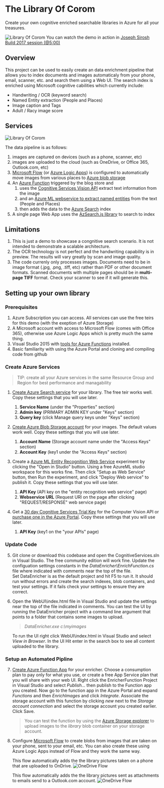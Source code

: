 # The Library Of Corom
Create your own cognitive enriched searchable libraries in Azure for all your treasures.

![Library Of Corom](images/library-of-corom.jpg)
You can watch the demo in action in [Joseph Sirosh Build 2017 session (@5:00)](https://channel9.msdn.com/Events/Build/2017/B8081)

## Overview
This project can be used to easily create an data enrichment pipeline that allows you to
index documents and images automaticaly from your phone, email, scanner, etc. and search
them using a Web UI.  The search index is enriched using Microsoft cognitive cabilities
which currently include:
* Handwriting / OCR (keyword search)
* Named Entity extraction (People and Places)
* Image caption and Tags
* Adult / Racy image score

## Services
![Library Of Corom](images/overview.jpg)

The data pipeline is as follows:
1. images are captured on devices (such as a phone, scanner, etc)
2. images are uploaded to the cloud (such as OneDrive, or Office 365, Outlook.com, etc)
3. [Microsoft Flow](http://flow.microsoft.com/) (or [Azure Logic Apps](https://azure.microsoft.com/en-us/services/logic-apps/)) is configured to automatically move images from various places to [Azure blob storage](https://azure.microsoft.com/en-us/services/storage/blobs/)
4. An [Azure Function](https://azure.microsoft.com/en-us/services/functions/) triggered by the blog store and
    1. uses the [Cognitive Services Vision API](https://azure.microsoft.com/en-us/services/cognitive-services/computer-vision/) extract text information from the image
    2. and an [Azure ML webservice to extract named entities](https://gallery.cortanaintelligence.com/Experiment/Entity-Recognition-Web-Service-2) from the text (People and Places)
    3. then adds the data to the [Azure Search](https://azure.microsoft.com/en-us/services/search/) index
5. A single page Web App uses the [AzSearch.js library](https://github.com/EvanBoyle/AzSearch.js) to search to index

## Limitations
1. This is just a demo to showcase a congnitive search scenario.  It is not intended to demonstrate a scalable architecture.
2. The OCR technology is not perfect and the handwriting capability is in preview.  The results will vary greatly by scan and image quality.
2. The code currenly only processes images. Documents need to be in image format (.jpg, .png, .tiff, etc) rather than PDF or other document formats.
   Scanned documents with multiple pages should be in **multi-page TIFF** format.  Check your scanner to see if it will generate this.

## Setting up your own library

### Prerequisites
1. Azure Subscription you can access. All services can use the free teirs for this demo (with the exeption of Azure Storage)
2. A Microsoft account with access to Microsoft Flow (comes with Office 365), otherwise use Azure Logic Apps which is pretty much the same thing.
3. Visual Studio 2015 with [tools for Azure Functions](https://blogs.msdn.microsoft.com/webdev/2016/12/01/visual-studio-tools-for-azure-functions/) installed.
4. Basic familiarity with using the Azure Portal and cloning and compiling code from github



### Create Azure Services
> TIP: create all your Azure services in the same Resource Group and Region for best performance and managability

1. [Create Azure Search service](https://docs.microsoft.com/en-us/azure/search/search-create-service-portal) for your library.
   The free teir works well. Copy these settings that you will use later.
   1.  __Service Name__ (under the "Properties" section)
   2.  __Admin key__ (PRIMARY ADMIN KEY under "Keys" section)
   3.  __Query key__ (click Manage query keys under "Keys" section)

2. [Create Azure Blob Storage account](https://docs.microsoft.com/en-us/azure/storage/storage-create-storage-account#create-a-storage-account) for your images.
   The default values work well. Copy these settings that you will use later.
   1.  __Account Name__ (Storage account name under the "Access Keys" section)
   2.  __Account Key__ (key1 under the "Access Keys" section)

3. Create a [Azure ML Entity Recognition Web Service](https://gallery.cortanaintelligence.com/Experiment/Entity-Recognition-Web-Service-2) experiment by clicking the "Open in Studio" button.
   Using a free AzureML studio workspace for this works fine.  Then click "Setup as Web Service" button, then Run the experiment, and click "Deploy Web service" to publish it.
   Copy these settings that you will use later.
   1.  __API Key__ (API key on the "entity recognition web service" page)
   2.  __Webservice URL__ (Request URI on the page after clicking "REQUEST/RESPONSE" web service page)

4. Get a [30 day Cognitive Services Trial Key](https://azure.microsoft.com/en-us/try/cognitive-services/?api=computer-vision) for the Computer Vision API or [purchase one in the Azure Portal](https://docs.microsoft.com/en-us/azure/cognitive-services/cognitive-services-apis-create-account).
   Copy these settings that you will use later.
   1.  __API Key__ (key1 on the "your APIs" page)

### Update Code

5. Git clone or download this codebase and open the CognitiveServices.sln in Visual Studio.  The free community edition will work fine.
   Update the configuation settings constants in the *DataEnricher\EnrichFunction.cs* file where indicated with comments near the top of the file.  
   Set DataEnricher is as the default project and hit F5 to run it.  It should run without errors and create the search indexes, blob containers,
   and test your settings.  If it fails check your settings to ensure they are correct.
   

6. Open the WebUI\index.html file in Visual Studio and update the settings near the top of the file indicated in comments.
   You can test the UI by running the DataEnricher project with a command line argument that points to a folder that contains some images to upload.
   >*DataEnricher.exe c:\myimages*
   
   To run the UI right click WebUI\index.html in Visual Studio and select *View in Browser*.
   In the UI Hit enter in the search box to see all content uploaded to the library.

### Setup an Automated Pipline

7. [Create Azure Function App](https://docs.microsoft.com/en-us/azure/azure-functions/functions-create-first-azure-function#create-a-function-app) for your enricher.
   Choose a consumption plan to pay only for what you use, or create a free App Service plan that you will share with your web UI.
   Right click the EnricherFunction Project in Visual Studio and select *Publish...* then publish to the Function app you created.
   Now go to the function app in the Azure Portal and expand *Functions* and then *EnrichImages* and click *Integrate*.
   Associate the storage account with this function by clicking *new* next to the *Storage account connection*
   and select the storage account you created earlier.  Click Save.
   > You can test the function by using the [Azure Storage explorer](http://storageexplorer.com/) to upload images to the *library* blob container on your storage account.

8. Configure [Microsoft Flow](http://flow.microsoft.com/) to create blobs from images that are taken on your phone,
   sent to your email, etc.  You can also create these using Azure Logic Apps instead of Flow and they work the same way.

   This flow automatically adds the the library pictures taken on a phone that are uploaded to OnDrive.
   ![OneDrive Flow](images/onedrive-flow.jpg)

   This flow automatically adds the the library pictures sent as attachments to emails send to a Outlook.com account.
   ![OneDrive Flow](images/outlook-flow.jpg)
